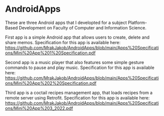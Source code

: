 # AndroidApps

These are three Android apps that I developted for a subject Platform-Based Development on Faculty of Computer and Information Science.

First app is a simple Android app that allows users to create, delete and share memos. Specification for this app is available here: https://github.com/MrakJakob/AndroidApps/blob/main/Apps%20Specifications/Mini%20App%201%20Specification.pdf

Second app is a music player that also features some simple gesture commands to pause and play music. Specification for this app is available here: 
https://github.com/MrakJakob/AndroidApps/blob/main/Apps%20Specifications/Mini%20App%202%20Specification.pdf

Third app is a coctail recipes management app, that loads recipes from a remote server using Retrofit. Specification for this app is available here: 
https://github.com/MrakJakob/AndroidApps/blob/main/Apps%20Specifications/Mini%20App%203_2022.pdf

